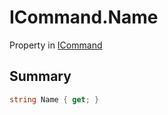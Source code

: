 # ICommand.Name

Property in [ICommand](/api/csharp/yarn.unity.icommand.md)

## Summary



```csharp
string Name { get; }
```

